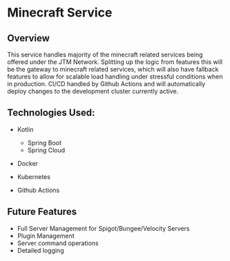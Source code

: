 # Minecraft Service

## Overview

This service handles majority of the minecraft related services being offered under the JTM Network. Splitting up the logic from features this will be the gateway to minecraft related services, which will also have fallback features to allow for scalable load handling under stressful conditions when in production. CI/CD handled by Github Actions and will automatically deploy changes to the development cluster currently active.

## Technologies Used:
- Kotlin
  - Spring Boot
  - Spring Cloud

- Docker
- Kubernetes
- Github Actions

## Future Features

- Full Server Management for Spigot/Bungee/Velocity Servers
- Plugin Management
- Server command operations
- Detailed logging
